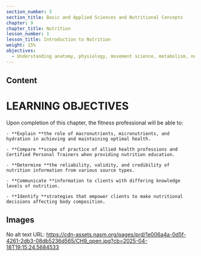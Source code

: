 ```yaml
---
section_number: 3
section_title: Basic and Applied Sciences and Nutritional Concepts
chapter: 9
chapter_title: Nutrition
lesson_number: 1
lesson_title: Introduction to Nutrition
weight: 15%
objectives:
  - Understanding anatomy, physiology, movement science, metabolism, nutrition, and supplementation.
---
```


## Content
# LEARNING OBJECTIVES

Upon completion of this chapter, the fitness professional will be able to:

	- **Explain **the role of macronutrients, micronutrients, and hydration in achieving and maintaining optimal health.

	- **Compare **scope of practice of allied health professions and Certified Personal Trainers when providing nutrition education.

	- **Determine **the reliability, validity, and credibility of nutrition information from various source types.

	- **Communicate **information to clients with differing knowledge levels of nutrition.

	- **Identify **strategies that empower clients to make nutritional decisions affecting body composition.

## Images

No alt text
URL: https://cdn-assets.nasm.org/pages/prd/1e006a4a-0d5f-4261-2db3-08db5236d565/CH9_open.jpg?cb=2025-04-18T19:15:24.5684533
